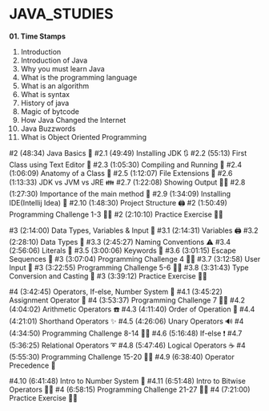 # JAVA_STUDIES

**01. Time Stamps**
01. Introduction
02. Introduction of Java
03. Why you must learn Java
04. What is the programming language 
05. What is an algorithm
06. What is syntax
07. History of java
08. Magic of bytcode
09. How Java Changed the Internet 
10. Java Buzzwords 
11. What is Object Oriented Programming 


#2 (48:34) Java Basics 📜
#2.1 (49:49) Installing JDK 🔃
#2.2 (55:13) First Class using Text Editor 💬
#2.3 (1:05:30) Compiling and Running 🎁
#2.4 (1:06:09) Anatomy of a Class 🧾
#2.5 (1:12:07) File Extensions 🍱
#2.6 (1:13:33) JDK vs JVM vs JRE 👪
#2.7 (1:22:08) Showing Output 🦸‍♂️
#2.8 (1:27:30) Importance of the main method 👻
#2.9 (1:34:09) Installing IDE(Intellij Idea) 💊
#2.10 (1:48:30) Project Structure 🖨️
#2 (1:50:49) Programming Challenge 1-3 🙅‍♂️
#2 (2:10:10) Practice Exercise 🙅‍♂️

#3 (2:14:00) Data Types, Variables & Input 🏬
#3.1 (2:14:31) Variables 🖨️
#3.2 (2:28:10) Data Types 🚚
#3.3 (2:45:27) Naming Conventions ⚠️
#3.4 (2:56:06) Literals 📝
#3.5 (3:00:06) Keywords 🚗
#3.6 (3:01:15) Escape Sequences 🔄
#3 (3:07:04) Programming Challenge 4 🙅‍♂️
#3.7 (3:12:58) User Input 🚧
#3 (3:22:55) Programming Challenge 5-6 🙅‍♂️
#3.8 (3:31:43) Type Conversion and Casting 🏁
#3 (3:39:12) Practice Exercise 🙅‍♂️


#4 (3:42:45) Operators, If-else, Number System 🏬
#4.1 (3:45:22) Assignment Operator 🦅 
#4 (3:53:37) Programming Challenge 7 🙅‍♂️
#4.2 (4:04:02) Arithmetic Operators ☎️
#4.3 (4:11:40) Order of Operation 📁
#4.4 (4:21:01) Shorthand Operators ✨
#4.5 (4:26:06) Unary Operators 🔊
#4 (4:34:50) Programming Challenge 8-14 🙅‍♂️
#4.6 (5:16:48) If-else ❗
#4.7 (5:36:25) Relational Operators ➰
#4.8 (5:47:46) Logical Operators ☕
#4 (5:55:30) Programming Challenge 15-20 🙅‍♂️
#4.9 (6:38:40) Operator Precedence 📖



#4.10 (6:41:48) Intro to Number System 📖
#4.11 (6:51:48) Intro to Bitwise Operators 👨‍💻
#4 (6:58:15) Programming Challenge 21-27 🙅‍♂️
#4 (7:21:00) Practice Exercise 🙅‍♂️































